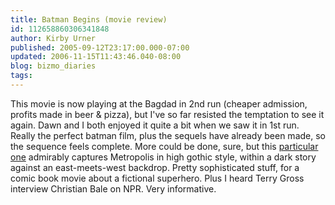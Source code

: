 ```yaml
---
title: Batman Begins (movie review)
id: 112658860306341848
author: Kirby Urner
published: 2005-09-12T23:17:00.000-07:00
updated: 2006-11-15T11:43:46.040-08:00
blog: bizmo_diaries
tags: 
---
```


This movie is now playing at the Bagdad in 2nd run (cheaper admission, profits made in beer & pizza), but I've so far resisted the temptation to see it again. Dawn and I both enjoyed it quite a bit when we saw it in 1st run. Really the perfect batman film, plus the sequels have already been made, so the sequence feels complete. More could be done, sure, but this [particular one](http://www.imdb.com/title/tt0372784/) admirably captures Metropolis in high gothic style, within a dark story against an east-meets-west backdrop. Pretty sophisticated stuff, for a comic book movie about a fictional superhero. Plus I heard Terry Gross interview Christian Bale on NPR. Very informative.